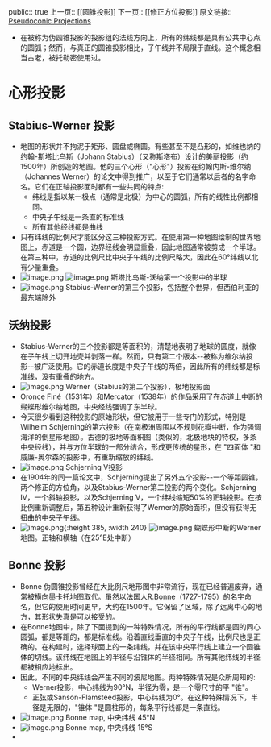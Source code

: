 public:: true
上一页:: [[圆锥投影]]
下一页:: [[修正方位投影]]
原文链接:: [Pseudoconic Projections](https://web.archive.org/web/20180701195108/http://progonos.com/furuti/MapProj/Normal/ProjPCon/projPCon.html)

- 在被称为伪圆锥投影的投影组的法线方向上，所有的纬线都是具有公共中心点的圆弧；然而，与真正的圆锥投影相比，子午线并不局限于直线。这个概念相当古老，被托勒密使用过。
# 心形投影
## Stabius-Werner 投影
- 地图的形状并不拘泥于矩形、圆盘或椭圆。有些甚至不是凸形的，如维也纳的约翰-斯塔比乌斯（Johann Stabius）（又称斯塔布）设计的美丽投影（约1500年）所创造的地图。他的三个心形（"心形"）投影在约翰内斯-维尔纳（Johannes Werner）的论文中得到推广，以至于它们通常以后者的名字命名。它们在正轴投影面时都有一些共同的特点:
  * 纬线是指以某一极点（通常是北极）为中心的圆弧，所有的线性比例都相同。
  * 中央子午线是一条直的标准线
  * 所有其他经线都是曲线
- 只有纬线的比例尺才能区分这三种投影方式。在使用第一种地图绘制的世界地图上，赤道是一个圆，边界经线会明显重叠，因此地图通常被剪成一个半球。在第三种中，赤道的比例尺比中央子午线的比例尺略大，因此在60°纬线以北有少量重叠。
- ![image.png](../assets/image_1625278386432_0.png) ![image.png](../assets/image_1625278393107_0.png) 
  斯塔比乌斯-沃纳第一个投影中的半球
- ![image.png](../assets/image_1625278490019_0.png) 
  Stabius-Werner的第三个投影，包括整个世界，但西伯利亚的最东端除外
## 沃纳投影
- Stabius-Werner的三个投影都是等面积的，清楚地表明了地球的圆度，就像在子午线上切开地壳并剥落一样。然而，只有第二个版本--被称为维尔纳投影--被广泛使用。它的赤道长度是中央子午线的两倍，因此所有的纬线都是标准线，没有重叠的地方。
- ![image.png](../assets/image_1625278620328_0.png) 
  Werner（Stabius的第二个投影），极地投影面
- Oronce Finé（1531年）和Mercator（1538年）的作品采用了在赤道上中断的蝴蝶形维尔纳地图，中央经线强调了东半球。
- 今天很少看到这种投影的原始形状，但它被用于一些专门的形式，特别是Wilhelm Schjerning的第六投影（在南极洲周围以不规则花瓣中断，作为强调海洋的倒星形地图）。古德的极地等面积图（类似的，北极地块的特权，多条中央经线），并与方位半球的一部分结合，形成更传统的星形，在 "四面体 "和威廉-奥尔森的投影中，有重新缩放的纬线。
- ![image.png](../assets/image_1625278705104_0.png) 
  Schjerning V投影
- 在1904年的同一篇论文中，Schjerning提出了另外五个投影--一个等距圆锥，两个修正的方位角，以及Stabius-Werner第二投影的两个变化。Schjerning IV，一个斜轴投影，以及Schjerning V，一个纬线缩短50%的正轴投影。在按比例重新调整后，第五种设计重新获得了Werner的原始面积，但没有获得无扭曲的中央子午线。
- ![image.png](../assets/image_1625283587223_0.png){:height 385, :width 240} ![image.png](../assets/image_1625283596184_0.png) 
  蝴蝶形中断的Werner地图。正轴和横轴（在25°E处中断）
## Bonne 投影
- Bonne 伪圆锥投影曾经在大比例尺地形图中非常流行，现在已经普遍废弃，通常被横向墨卡托地图取代。虽然以法国人R.Bonne（1727-1795）的名字命名，但它的使用时间更早，大约在1500年。它保留了区域，除了远离中心的地方，其形状失真是可以接受的。
- 在Bonne地图中，除了下面提到的一种特殊情况，所有的平行线都是圆的同心圆弧，都是等距的，都是标准线。沿着直线垂直的中央子午线，比例尺也是正确的。在构建时，选择球面上的一条纬线，并在该中央平行线上建立一个圆锥体的切线。该纬线在地图上的半径与沿锥体的半径相同。所有其他纬线的半径都被相应地标出。
- 因此，不同的中央纬线会产生不同的波尼地图。两种特殊情况是众所周知的: 
  * Werner投影，中心纬线为90°N，半径为零，是一个零尺寸的平 "锥"。
  * 正弦或Sanson-Flamsteed投影，中心纬线为0°。在这种特殊情况下，半径是无限的，"锥体 "是圆柱形的，每条平行线都是一条直线。
- ![image.png](../assets/image_1625283751277_0.png)
  Bonne map, 中央纬线 45°N
- ![image.png](../assets/image_1625283776653_0.png) 
  Bonne map, 中央纬线 15°S
-